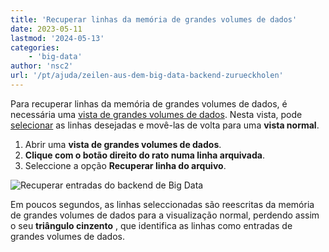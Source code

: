 ```yaml
---
title: 'Recuperar linhas da memória de grandes volumes de dados'
date: 2023-05-11
lastmod: '2024-05-13'
categories:
    - 'big-data'
author: 'nsc2'
url: '/pt/ajuda/zeilen-aus-dem-big-data-backend-zurueckholen'
---
```


Para recuperar linhas da memória de grandes volumes de dados, é necessária uma [vista de grandes volumes de dados](https://seatable.io/pt/docs/big-data/so-erstellen-sie-ein-big-data-ansicht/). Nesta vista, pode [selecionar](https://seatable.io/pt/docs/arbeiten-mit-zeilen/mehrere-zeilen-selektieren/) as linhas desejadas e movê-las de volta para uma **vista normal**.

1. Abrir uma **vista de grandes volumes de dados**.
2. **Clique com o botão direito do rato numa linha arquivada**.
3. Seleccione a opção **Recuperar linha do arquivo**.

![Recuperar entradas do backend de Big Data](https://seatable.io/wp-content/uploads/2023/05/unarchive-rows-out-of-the-big-data-backend.png)

Em poucos segundos, as linhas seleccionadas são reescritas da memória de grandes volumes de dados para a visualização normal, perdendo assim o seu **triângulo cinzento** , que identifica as linhas como entradas de grandes volumes de dados.
